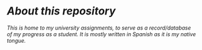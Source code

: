 # _About this repository_

_This is home to my university assignments, to serve as a record/database of my progress as a student. It is mostly written in Spanish as it is my native tongue._